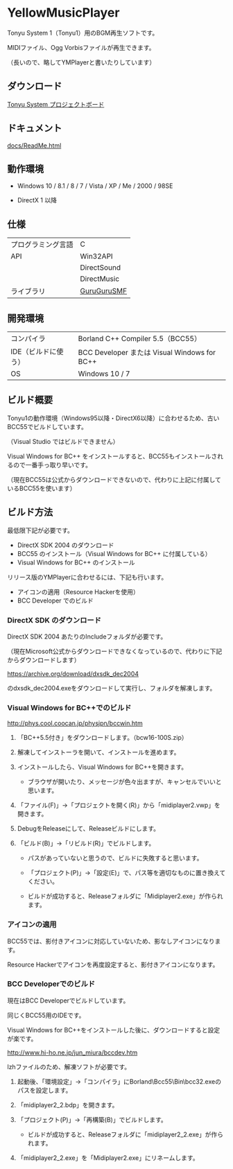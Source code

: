 # YellowMusicPlayer

Tonyu System 1（Tonyu1）用のBGM再生ソフトです。

MIDIファイル、Ogg Vorbisファイルが再生できます。

（長いので、略してYMPlayerと書いたりしています）

## ダウンロード

[Tonyu System プロジェクトボード](https://www.tonyu.jp/project/viewProject.cgi?mainkey=667&)

## ドキュメント

[docs/ReadMe.html](https://makkii-bcr.github.io/YellowMusicPlayer/ReadMe.html)

## 動作環境

- Windows 10 / 8.1 / 8 / 7 / Vista / XP / Me / 2000 / 98SE

- DirectX 1 以降

## 仕様

|||
-|-
|プログラミング言語|C|
|API|Win32API|
||DirectSound|
||DirectMusic|
|ライブラリ|[GuruGuruSMF](http://gurugurusmf.migmig.net/)|

## 開発環境

|||
-|-
|コンパイラ|Borland C++ Compiler 5.5（BCC55）|
|IDE（ビルドに使う）|BCC Developer または Visual Windows for BC++|
|OS|Windows 10 / 7|

## ビルド概要

Tonyu1の動作環境（Windows95以降・DirectX6以降）に合わせるため、古いBCC55でビルドしています。

（Visual Studio ではビルドできません）

Visual Windows for BC++ をインストールすると、BCC55もインストールされるので一番手っ取り早いです。

（現在BCC55は公式からダウンロードできないので、代わりに上記に付属しているBCC55を使います）

## ビルド方法

最低限下記が必要です。
- DirectX SDK 2004 のダウンロード
- BCC55 のインストール（Visual Windows for BC++ に付属している）
- Visual Windows for BC++ のインストール

リリース版のYMPlayerに合わせるには、下記も行います。
- アイコンの適用（Resource Hackerを使用）
- BCC Developer でのビルド

### DirectX SDK のダウンロード

DirectX SDK 2004 あたりのIncludeフォルダが必要です。

（現在Microsoft公式からダウンロードできなくなっているので、代わりに下記からダウンロードします）

https://archive.org/download/dxsdk_dec2004

のdxsdk_dec2004.exeをダウンロードして実行し、フォルダを解凍します。

### Visual Windows for BC++でのビルド

http://phys.cool.coocan.jp/physjpn/bccwin.htm

1. 「BC++5.5付き」をダウンロードします。（bcw16-100S.zip）

1. 解凍してインストーラを開いて、インストールを進めます。

1. インストールしたら、Visual Windows for BC++を開きます。

    - ブラウザが開いたり、メッセージが色々出ますが、キャンセルでいいと思います。

1. 「ファイル(F)」→「プロジェクトを開く(R)」から「midiplayer2.vwp」を開きます。

1. DebugをReleaseにして、Releaseビルドにします。

1. 「ビルド(B)」→「リビルド(R)」でビルドします。

    - パスがあっていないと思うので、ビルドに失敗すると思います。

    - 「プロジェクト(P)」→「設定(E)」で、パス等を適切なものに置き換えてください。

    - ビルドが成功すると、Releaseフォルダに「Midiplayer2.exe」が作られます。

### アイコンの適用
BCC55では、影付きアイコンに対応していないため、影なしアイコンになります。

Resource Hackerでアイコンを再度設定すると、影付きアイコンになります。

### BCC Developerでのビルド

現在はBCC Developerでビルドしています。

同じくBCC55用のIDEです。

Visual Windows for BC++をインストールした後に、ダウンロードすると設定が楽です。

http://www.hi-ho.ne.jp/jun_miura/bccdev.htm

lzhファイルのため、解凍ソフトが必要です。

1. 起動後、「環境設定」→「コンパイラ」にBorland\Bcc55\Bin\bcc32.exeのパスを設定します。

1. 「midiplayer2_2.bdp」を開きます。

1. 「プロジェクト(P)」→「再構築(B)」でビルドします。

    - ビルドが成功すると、Releaseフォルダに「midiplayer2_2.exe」が作られます。

1. 「midiplayer2_2.exe」を「Midiplayer2.exe」にリネームします。
